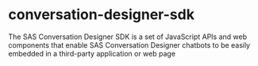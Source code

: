 # conversation-designer-sdk
The SAS Conversation Designer SDK is a set of JavaScript APIs and web components that enable SAS Conversation Designer chatbots to be easily embedded in a third-party application or web page
